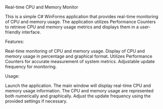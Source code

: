 Real-time CPU and Memory Monitor

This is a simple C# WinForms application that provides real-time monitoring of CPU and memory usage. The application utilizes Performance Counters to retrieve CPU and memory usage metrics and displays them in a user-friendly interface.

Features:

Real-time monitoring of CPU and memory usage.
Display of CPU and memory usage in percentage and graphical format.
Utilizes Performance Counters for accurate measurement of system metrics.
Adjustable update frequency for monitoring.

Usage:

Launch the application.
The main window will display real-time CPU and memory usage information.
The CPU and memory usage are represented both numerically and graphically.
Adjust the update frequency using the provided settings if necessary.
